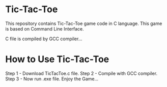 # Tic-Tac-Toe
This repository contains Tic-Tac-Toe game code in C language.
This game is based on Command Line Interface.

C file is compiled by GCC compiler...

# How to Use Tic-Tac-Toe

Step 1 - Download TicTacToe.c file.
Step 2 - Compile with GCC compiler.
Step 3 - Now run .exe file. Enjoy the Game...